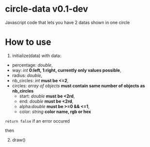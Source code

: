 # circle-data v0.1-dev
Javascript code that lets you have 2 datas shown in one circle

# How to use
1) initialize(data)
with data:
- percentage: *double*,
- way: *int* **0:left, 1:right, currently only values possible**,
- radius: *double*,
- nb_circles: *int* **must be <=2**,
- circles: *array of objects* **must contain same number of objects as nb_circles**
    - start: *double* **must be <2rd**,
    - end: *double* **must be <2rd**,
    - alpha:*double* **must be >=0 && <=1**,
    - color: *string* **color name, rgb or hex**

`return false` if an error occured

then

2) draw()